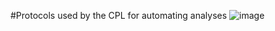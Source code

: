 #Protocols used by the CPL for automating analyses
![image](https://github.com/citizenphage/protocols/assets/101196413/c313c1c6-cf16-4dc5-ac34-53b38c55127f)
